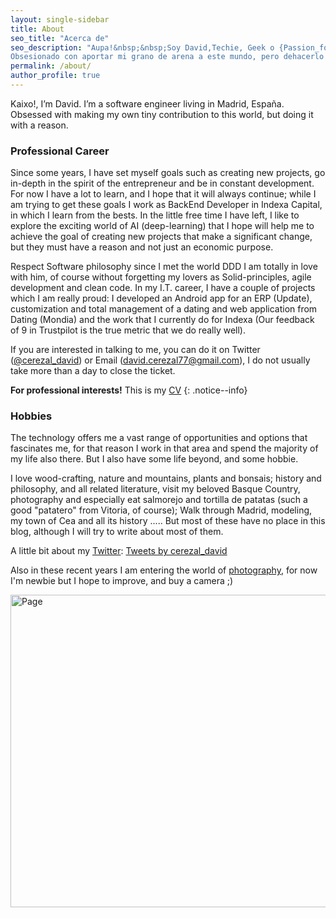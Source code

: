 ```yaml
---
layout: single-sidebar
title: About
seo_title: "Acerca de"
seo_description: "Aupa!&nbsp;&nbsp;Soy David,Techie, Geek o {Passion_for_IT_new_adjective_in_trend}.
Obsesionado con aportar mi grano de arena a este mundo, pero dehacerlo con un porqué."
permalink: /about/
author_profile: true
---
```


Kaixo!, I’m David. I’m a software engineer living in Madrid, España. Obsessed with making my own tiny contribution to this world, but doing it with a reason.

### Professional Career

Since some years, I have set myself goals such as creating new projects, go in-depth in the spirit of the entrepreneur and be in constant development. For now I have a lot to learn, and I hope that it will always continue; while I am trying to get these goals I work as BackEnd Developer in Indexa Capital, in which I learn from the bests. In the little free time I have left, I like to explore the exciting world of AI (deep-learning) that I hope will help me to achieve the goal of creating new projects that make a significant change, but they must have a reason and not just an economic purpose.

Respect Software philosophy since I met the world DDD I am totally in love with him, of course without forgetting my lovers as Solid-principles, agile development and clean code. In my I.T. career, I have a couple of projects which I am really proud: I developed an Android app for an ERP (Update), customization and total management of a dating and web application from Dating (Mondia) and the work that I currently do for Indexa (Our feedback of 9 in Trustpilot is the true metric that we do really well).

If you are interested in talking to me, you can do it on Twitter ([@cerezal_david](https://twitter.com/cerezal_david)) or Email ([david.cerezal77@gmail.com](mailto:david.cerezal77@gmail.com)), I do not usually take more than a day to close the ticket.


**For professional interests!** This is my [CV](/assets/archives/David_Cerezal_En.pdf)
{: .notice--info}


### Hobbies

The technology offers me a vast range of opportunities and options that fascinates me, for that reason I work in that area and spend the majority of my life also there. But I also have some life beyond, and some hobbie.

I love wood-crafting, nature and mountains, plants and bonsais; history and philosophy, and all related literature, visit my beloved Basque Country, photography and especially eat salmorejo and tortilla de patatas (such a good "patatero" from Vitoria, of course); Walk through Madrid, modeling, my town of Cea and all its history ..... But most of these have no place in this blog, although I will try to write about most of them.

A little bit about my [Twitter](https://twitter.com/cerezal_david):
<a class="twitter-timeline" data-width="800" data-height="500" href="https://twitter.com/cerezal_david?ref_src=twsrc%5Etfw">Tweets by cerezal_david</a> <script async src="https://platform.twitter.com/widgets.js" charset="utf-8"></script>


Also in these recent years I am entering the world of [photography](https://www.flickr.com/photos/158256218@N06/), for now I'm newbie but I hope to improve, and buy a camera ;)

<a data-flickr-embed="true"  href="https://www.flickr.com/photos/158256218@N06/albums/72157706959024015" title="Page"><img src="https://farm5.staticflickr.com/4744/38831376490_82c6e8c84b_z.jpg" width="800" height="500" alt="Page"></a><script async src="//embedr.flickr.com/assets/client-code.js" charset="utf-8"></script>
